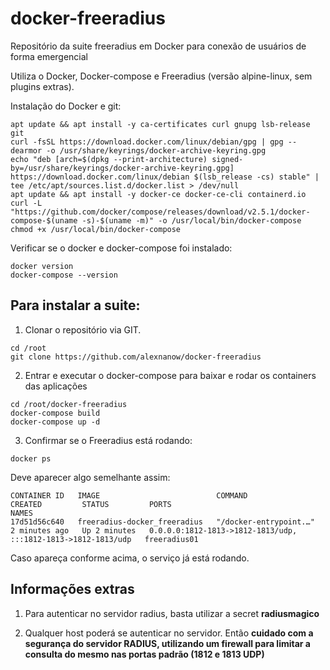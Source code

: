 # docker-freeradius
Repositório da suite freeradius em Docker para conexão de usuários de forma emergencial

Utiliza o Docker, Docker-compose e Freeradius (versão alpine-linux, sem plugins extras).

Instalação do Docker e git:

```
apt update && apt install -y ca-certificates curl gnupg lsb-release git
curl -fsSL https://download.docker.com/linux/debian/gpg | gpg --dearmor -o /usr/share/keyrings/docker-archive-keyring.gpg
echo "deb [arch=$(dpkg --print-architecture) signed-by=/usr/share/keyrings/docker-archive-keyring.gpg] https://download.docker.com/linux/debian $(lsb_release -cs) stable" | tee /etc/apt/sources.list.d/docker.list > /dev/null
apt update && apt install -y docker-ce docker-ce-cli containerd.io
curl -L "https://github.com/docker/compose/releases/download/v2.5.1/docker-compose-$(uname -s)-$(uname -m)" -o /usr/local/bin/docker-compose
chmod +x /usr/local/bin/docker-compose
```

Verificar se o docker e docker-compose foi instalado:

```
docker version
docker-compose --version
```
## Para instalar a suite:

1. Clonar o repositório via GIT. 

```
cd /root
git clone https://github.com/alexnanow/docker-freeradius
```

2. Entrar e executar o docker-compose para baixar e rodar os containers das aplicações

```
cd /root/docker-freeradius
docker-compose build
docker-compose up -d
```

3. Confirmar se o Freeradius está rodando:

```
docker ps
```

Deve aparecer algo semelhante assim:

```
CONTAINER ID   IMAGE                          COMMAND                  CREATED         STATUS         PORTS                                                           NAMES
17d51d56c640   freeradius-docker_freeradius   "/docker-entrypoint.…"   2 minutes ago   Up 2 minutes   0.0.0.0:1812-1813->1812-1813/udp, :::1812-1813->1812-1813/udp   freeradius01
```
Caso apareça conforme acima, o serviço já está rodando.

## Informações extras

1. Para autenticar no servidor radius, basta utilizar a secret **radiusmagico**

2. Qualquer host poderá se autenticar no servidor. Então **cuidado com a segurança do servidor RADIUS, utilizando um firewall para limitar a consulta do mesmo nas portas padrão (1812 e 1813 UDP)**
